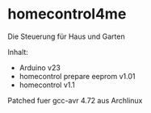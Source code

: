 homecontrol4me
==============

Die Steuerung für Haus und Garten

Inhalt:
* Arduino v23
* homecontrol prepare eeprom v1.01
* homecontrol v1.1

Patched fuer gcc-avr 4.72 aus Archlinux
